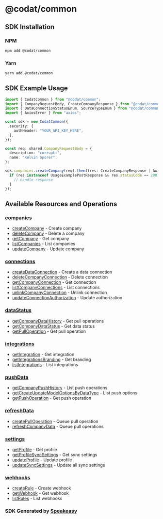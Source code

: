 # @codat/common

<!-- Start SDK Installation -->
## SDK Installation

### NPM

```bash
npm add @codat/common
```

### Yarn

```bash
yarn add @codat/common
```
<!-- End SDK Installation -->

## SDK Example Usage
<!-- Start SDK Example Usage -->
```typescript
import { CodatCommon } from "@codat/common";
import { CompanyRequestBody, CreateCompanyResponse } from "@codat/common/dist/sdk/models/operations";
import { DataConnectionStatusEnum, SourceTypeEnum } from "@codat/common/dist/sdk/models/shared";
import { AxiosError } from "axios";

const sdk = new CodatCommon({
  security: {
    authHeader: "YOUR_API_KEY_HERE",
  },
});

const req: shared.CompanyRequestBody = {
  description: "corrupti",
  name: "Kelvin Sporer",
};

sdk.companies.createCompany(req).then((res: CreateCompanyResponse | AxiosError) => {
  if (res instanceof UsageExamplePostResponse && res.statusCode == 200) {
    // handle response
  }
});
```
<!-- End SDK Example Usage -->

<!-- Start SDK Available Operations -->
## Available Resources and Operations


### [companies](docs/companies/README.md)

* [createCompany](docs/companies/createcompany.md) - Create company
* [deleteCompany](docs/companies/deletecompany.md) - Delete a company
* [getCompany](docs/companies/getcompany.md) - Get company
* [listCompanies](docs/companies/listcompanies.md) - List companies
* [updateCompany](docs/companies/updatecompany.md) - Update company

### [connections](docs/connections/README.md)

* [createDataConnection](docs/connections/createdataconnection.md) - Create a data connection
* [deleteCompanyConnection](docs/connections/deletecompanyconnection.md) - Delete connection
* [getCompanyConnection](docs/connections/getcompanyconnection.md) - Get connection
* [listCompanyConnections](docs/connections/listcompanyconnections.md) - List connections
* [unlinkCompanyConnection](docs/connections/unlinkcompanyconnection.md) - Unlink connection
* [updateConnectionAuthorization](docs/connections/updateconnectionauthorization.md) - Update authorization

### [dataStatus](docs/datastatus/README.md)

* [getCompanyDataHistory](docs/datastatus/getcompanydatahistory.md) - Get pull operations
* [getCompanyDataStatus](docs/datastatus/getcompanydatastatus.md) - Get data status
* [getPullOperation](docs/datastatus/getpulloperation.md) - Get pull operation

### [integrations](docs/integrations/README.md)

* [getIntegration](docs/integrations/getintegration.md) - Get integration
* [getIntegrationsBranding](docs/integrations/getintegrationsbranding.md) - Get branding
* [listIntegrations](docs/integrations/listintegrations.md) - List integrations

### [pushData](docs/pushdata/README.md)

* [getCompanyPushHistory](docs/pushdata/getcompanypushhistory.md) - List push operations
* [getCreateUpdateModelOptionsByDataType](docs/pushdata/getcreateupdatemodeloptionsbydatatype.md) - List push options
* [getPushOperation](docs/pushdata/getpushoperation.md) - Get push operation

### [refreshData](docs/refreshdata/README.md)

* [createPullOperation](docs/refreshdata/createpulloperation.md) - Queue pull operation
* [refreshCompanyData](docs/refreshdata/refreshcompanydata.md) - Queue pull operations

### [settings](docs/settings/README.md)

* [getProfile](docs/settings/getprofile.md) - Get profile
* [getProfileSyncSettings](docs/settings/getprofilesyncsettings.md) - Get sync settings
* [updateProfile](docs/settings/updateprofile.md) - Update profile
* [updateSyncSettings](docs/settings/updatesyncsettings.md) - Update all sync settings

### [webhooks](docs/webhooks/README.md)

* [createRule](docs/webhooks/createrule.md) - Create webhook
* [getWebhook](docs/webhooks/getwebhook.md) - Get webhook
* [listRules](docs/webhooks/listrules.md) - List webhooks
<!-- End SDK Available Operations -->

### SDK Generated by [Speakeasy](https://docs.speakeasyapi.dev/docs/using-speakeasy/client-sdks)

